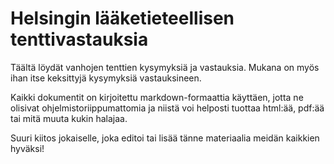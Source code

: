 # Helsingin lääketieteellisen tenttivastauksia

Täältä löydät vanhojen tenttien kysymyksiä ja vastauksia. Mukana on myös ihan itse keksittyjä kysymyksiä vastauksineen.

Kaikki dokumentit on kirjoitettu markdown-formaattia käyttäen, jotta ne olisivat ohjelmistoriippumattomia ja niistä voi helposti tuottaa html:ää, pdf:ää tai mitä muuta kukin halajaa.

Suuri kiitos jokaiselle, joka editoi tai lisää tänne materiaalia meidän kaikkien hyväksi!

